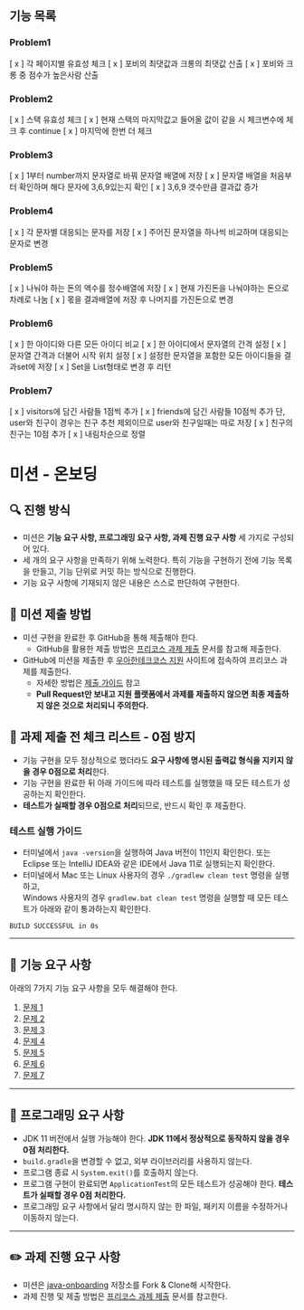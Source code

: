 ## 기능 목록

### Problem1
[ x ] 각 페이지별 유효성 체크
[ x ] 포비의 최댓값과 크롱의 최댓값 산출
[ x ] 포비와 크롱 중 점수가 높은사람 산출

### Problem2
[ x ] 스택 유효성 체크
[ x ] 현재 스택의 마지막값고 들어올 값이 같을 시 체크변수에 체크 후 continue
[ x ] 마지막에 한번 더 체크

### Problem3
[ x ] 1부터 number까지 문자열로 바꿔 문자열 배열에 저장
[ x ] 문자열 배열을 처음부터 확인하며 해다 문자에 3,6,9있는지 확인
[ x ] 3,6,9 갯수만큼 결과값 증가

### Problem4
[ x ] 각 문자별 대응되는 문자를 저장
[ x ] 주어진 문자열을 하나씩 비교하며 대응되는 문자로 변경

### Problem5
[ x ] 나눠야 하는 돈의 액수를 정수배열에 저장
[ x ] 현재 가진돈을 나눠야하는 돈으로 차례로 나눔
[ x ] 몫을 결과배열에 저장 후 나머지를 가진돈으로 변경

### Problem6
[ x ] 한 아이디와 다른 모든 아이디 비교
[ x ] 한 아이디에서 문자열의 간격 설정
[ x ] 문자열 간격과 더불어 시작 위치 설정
[ x ] 설정한 문자열을 포함한 모든 아이디들을 결과set에 저장
[ x ] Set을 List형태로 변경 후 리턴

### Problem7
[ x ] visitors에 담긴 사람들 1점씩 추가
[ x ] friends에 담긴 사람들 10점씩 추가 단, user와 친구이 경우는 친구 추천 제외이므로 user와 친구일때는 따로 저장
[ x ] 친구의 친구는 10점 추가
[ x ] 내림차순으로 정렬
# 미션 - 온보딩

## 🔍 진행 방식

- 미션은 **기능 요구 사항, 프로그래밍 요구 사항, 과제 진행 요구 사항** 세 가지로 구성되어 있다.
- 세 개의 요구 사항을 만족하기 위해 노력한다. 특히 기능을 구현하기 전에 기능 목록을 만들고, 기능 단위로 커밋 하는 방식으로 진행한다.
- 기능 요구 사항에 기재되지 않은 내용은 스스로 판단하여 구현한다.

## 📮 미션 제출 방법

- 미션 구현을 완료한 후 GitHub을 통해 제출해야 한다.
    - GitHub을 활용한 제출 방법은 [프리코스 과제 제출](https://github.com/woowacourse/woowacourse-docs/tree/master/precourse) 문서를 참고해
      제출한다.
- GitHub에 미션을 제출한 후 [우아한테크코스 지원](https://apply.techcourse.co.kr) 사이트에 접속하여 프리코스 과제를 제출한다.
    - 자세한 방법은 [제출 가이드](https://github.com/woowacourse/woowacourse-docs/tree/master/precourse#제출-가이드) 참고
    - **Pull Request만 보내고 지원 플랫폼에서 과제를 제출하지 않으면 최종 제출하지 않은 것으로 처리되니 주의한다.**

## 🚨 과제 제출 전 체크 리스트 - 0점 방지

- 기능 구현을 모두 정상적으로 했더라도 **요구 사항에 명시된 출력값 형식을 지키지 않을 경우 0점으로 처리**한다.
- 기능 구현을 완료한 뒤 아래 가이드에 따라 테스트를 실행했을 때 모든 테스트가 성공하는지 확인한다.
- **테스트가 실패할 경우 0점으로 처리**되므로, 반드시 확인 후 제출한다.

### 테스트 실행 가이드

- 터미널에서 `java -version`을 실행하여 Java 버전이 11인지 확인한다. 또는 Eclipse 또는 IntelliJ IDEA와 같은 IDE에서 Java 11로 실행되는지 확인한다.
- 터미널에서 Mac 또는 Linux 사용자의 경우 `./gradlew clean test` 명령을 실행하고,   
  Windows 사용자의 경우  `gradlew.bat clean test` 명령을 실행할 때 모든 테스트가 아래와 같이 통과하는지 확인한다.

```
BUILD SUCCESSFUL in 0s
```

---

## 🚀 기능 요구 사항
아래의 7가지 기능 요구 사항을 모두 해결해야 한다.

1. [문제 1](./docs/PROBLEM1.md)
2. [문제 2](./docs/PROBLEM2.md)
3. [문제 3](./docs/PROBLEM3.md)
4. [문제 4](./docs/PROBLEM4.md)
5. [문제 5](./docs/PROBLEM5.md)
6. [문제 6](./docs/PROBLEM6.md)
7. [문제 7](./docs/PROBLEM7.md)

---

## 🎯 프로그래밍 요구 사항

- JDK 11 버전에서 실행 가능해야 한다. **JDK 11에서 정상적으로 동작하지 않을 경우 0점 처리한다.**
- `build.gradle`을 변경할 수 없고, 외부 라이브러리를 사용하지 않는다.
- 프로그램 종료 시 `System.exit()`를 호출하지 않는다.
- 프로그램 구현이 완료되면 `ApplicationTest`의 모든 테스트가 성공해야 한다. **테스트가 실패할 경우 0점 처리한다.**
- 프로그래밍 요구 사항에서 달리 명시하지 않는 한 파일, 패키지 이름을 수정하거나 이동하지 않는다.

---

## ✏️ 과제 진행 요구 사항

- 미션은 [java-onboarding](https://github.com/woowacourse-precourse/java-onboarding) 저장소를 Fork & Clone해 시작한다.
- 과제 진행 및 제출 방법은 [프리코스 과제 제출](https://github.com/woowacourse/woowacourse-docs/tree/master/precourse) 문서를 참고한다.
